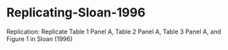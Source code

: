 # Replicating-Sloan-1996

Replication: Replicate Table 1 Panel A, Table 2 Panel A, Table 3 Panel A, and Figure 1 in Sloan (1996)
